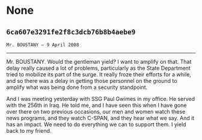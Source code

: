 # None
## `6ca607e3291fe2f8c3dcb76b8b4aebe9`
`Mr. BOUSTANY — 9 April 2008`

---


Mr. BOUSTANY. Would the gentleman yield? I want to amplify on that. 
That delay really caused a lot of problems, particularly as the State 
Department tried to mobilize its part of the surge. It really froze 
their efforts for a while, and so there was a delay in getting those 
personnel on the ground to amplify what was being done from a security 
standpoint.

And I was meeting yesterday with SSG Paul Gwimes in my office. He 
served with the 256th in Iraq. He told me, and I have seen this when I 
have gone over there on two previous occasions, our men and women watch 
these news programs, and they watch C-SPAN, and they hear what we say. 
And it has an impact. We need to do everything we can to support them. 
I yield back to my friend.